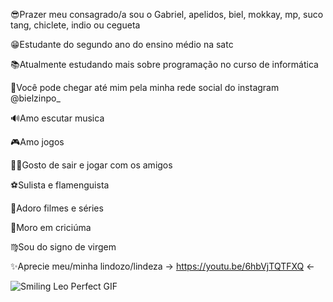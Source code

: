 😎Prazer meu consagrado/a sou o Gabriel, apelidos, biel, mokkay, mp, suco tang, chiclete, indio ou cegueta

😁Estudante do segundo ano do ensino médio na satc

📚Atualmente estudando mais sobre programação no curso de informática

🤠Você pode chegar até mim pela minha rede social do instagram @bielzinpo_

🔊Amo escutar musica

🎮Amo jogos

🚶‍♂️Gosto de sair e jogar com os amigos

⚽Sulista e flamenguista

👤Adoro filmes e séries

🐅Moro em criciúma

♍Sou do signo de virgem

✨Aprecie meu/minha lindozo/lindeza -> https://youtu.be/6hbVjTQTFXQ <-

![Smiling Leo Perfect GIF](https://user-images.githubusercontent.com/110418116/182230683-add2c47f-09bf-44e6-a4ca-556bfcc42cdf.gif)
